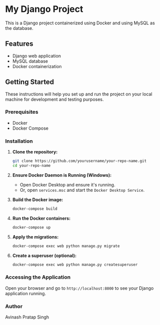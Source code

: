 # My Django Project

This is a Django project containerized using Docker and using MySQL as the database.

## Features

- Django web application
- MySQL database
- Docker containerization

## Getting Started

These instructions will help you set up and run the project on your local machine for development and testing purposes.

### Prerequisites

- Docker
- Docker Compose

### Installation

1. **Clone the repository:**

    ```sh
    git clone https://github.com/yourusername/your-repo-name.git
    cd your-repo-name
    ```

2. **Ensure Docker Daemon is Running (Windows):**

    - Open Docker Desktop and ensure it's running.
    - Or, open `services.msc` and start the `Docker Desktop Service`.

3. **Build the Docker image:**

    ```sh
    docker-compose build
    ```

4. **Run the Docker containers:**

    ```sh
    docker-compose up
    ```

5. **Apply the migrations:**

    ```sh
    docker-compose exec web python manage.py migrate
    ```

6. **Create a superuser (optional):**

    ```sh
    docker-compose exec web python manage.py createsuperuser
    ```

### Accessing the Application

Open your browser and go to `http://localhost:8000` to see your Django application running.

### Author

Avinash Pratap Singh